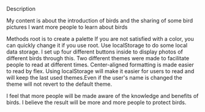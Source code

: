 
Description

My content is about the introduction of birds and the sharing of some bird pictures
I want more people to learn about birds


Methods
root is to create a palette
If you are not satisfied with a color, you can quickly change it if you use root.
Use localStorage to do some local data storage.
I set up four different buttons inside to display photos of different birds through this.
Two different themes were made to facilitate people to read at different times.
Center-aligned formatting is made easier to read by flex.
Using localStorage will make it easier for users to read and will keep the last used themes.Even if the user's name is changed the theme will not revert to the default theme.

I feel that more people will be made aware of the knowledge and benefits of birds. I believe the result will be more and more people to protect birds.


